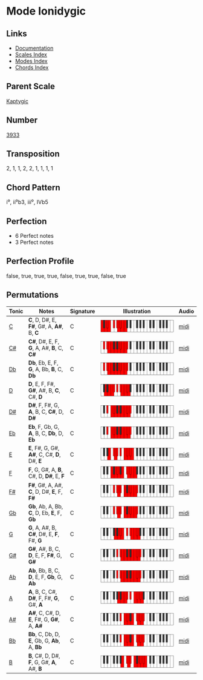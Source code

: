 # Mode Ionidygic

## Links

- [Documentation](README.md)
- [Scales Index](Scales.md)
- [Modes Index](Modes.md)
- [Chords Index](Chords.md)

## Parent Scale

[Kaptygic](ScaleKaptygic.md)

## Number

[3933](https://ianring.com/musictheory/scales/3933)

## Transposition

2, 1, 1, 2, 2, 1, 1, 1, 1

## Chord Pattern

i⁰, ii⁰b3, iii⁰, IVb5

## Perfection

- 6 Perfect notes
- 3 Perfect notes

## Perfection Profile

false, true, true, true, false, true, true, false, true

## Permutations

| Tonic | Notes | Signature | Illustration | Audio |
|-------|-------|-----------|--------------|-------|
| [C](ModeCNaturalIonidygic.md) | **C**, D, D#, E, **F#**, G#, A, **A#**, B, **C** | C | ![CNaturalIonidygic](ModeCNaturalIonidygic.png) | [midi](https://github.com/edipermadi/music/blob/main/docs/ModeCNaturalIonidygic.mid?raw=true) |
| [C#](ModeCSharpIonidygic.md) | **C#**, D#, E, F, **G**, A, A#, **B**, C, **C#** | C | ![CSharpIonidygic](ModeCSharpIonidygic.png) | [midi](https://github.com/edipermadi/music/blob/main/docs/ModeCSharpIonidygic.mid?raw=true) |
| [Db](ModeDFlatIonidygic.md) | **Db**, Eb, E, F, **G**, A, Bb, **B**, C, **Db** | C | ![DFlatIonidygic](ModeDFlatIonidygic.png) | [midi](https://github.com/edipermadi/music/blob/main/docs/ModeDFlatIonidygic.mid?raw=true) |
| [D](ModeDNaturalIonidygic.md) | **D**, E, F, F#, **G#**, A#, B, **C**, C#, **D** | C | ![DNaturalIonidygic](ModeDNaturalIonidygic.png) | [midi](https://github.com/edipermadi/music/blob/main/docs/ModeDNaturalIonidygic.mid?raw=true) |
| [D#](ModeDSharpIonidygic.md) | **D#**, F, F#, G, **A**, B, C, **C#**, D, **D#** | C | ![DSharpIonidygic](ModeDSharpIonidygic.png) | [midi](https://github.com/edipermadi/music/blob/main/docs/ModeDSharpIonidygic.mid?raw=true) |
| [Eb](ModeEFlatIonidygic.md) | **Eb**, F, Gb, G, **A**, B, C, **Db**, D, **Eb** | C | ![EFlatIonidygic](ModeEFlatIonidygic.png) | [midi](https://github.com/edipermadi/music/blob/main/docs/ModeEFlatIonidygic.mid?raw=true) |
| [E](ModeENaturalIonidygic.md) | **E**, F#, G, G#, **A#**, C, C#, **D**, D#, **E** | C | ![ENaturalIonidygic](ModeENaturalIonidygic.png) | [midi](https://github.com/edipermadi/music/blob/main/docs/ModeENaturalIonidygic.mid?raw=true) |
| [F](ModeFNaturalIonidygic.md) | **F**, G, G#, A, **B**, C#, D, **D#**, E, **F** | C | ![FNaturalIonidygic](ModeFNaturalIonidygic.png) | [midi](https://github.com/edipermadi/music/blob/main/docs/ModeFNaturalIonidygic.mid?raw=true) |
| [F#](ModeFSharpIonidygic.md) | **F#**, G#, A, A#, **C**, D, D#, **E**, F, **F#** | C | ![FSharpIonidygic](ModeFSharpIonidygic.png) | [midi](https://github.com/edipermadi/music/blob/main/docs/ModeFSharpIonidygic.mid?raw=true) |
| [Gb](ModeGFlatIonidygic.md) | **Gb**, Ab, A, Bb, **C**, D, Eb, **E**, F, **Gb** | C | ![GFlatIonidygic](ModeGFlatIonidygic.png) | [midi](https://github.com/edipermadi/music/blob/main/docs/ModeGFlatIonidygic.mid?raw=true) |
| [G](ModeGNaturalIonidygic.md) | **G**, A, A#, B, **C#**, D#, E, **F**, F#, **G** | C | ![GNaturalIonidygic](ModeGNaturalIonidygic.png) | [midi](https://github.com/edipermadi/music/blob/main/docs/ModeGNaturalIonidygic.mid?raw=true) |
| [G#](ModeGSharpIonidygic.md) | **G#**, A#, B, C, **D**, E, F, **F#**, G, **G#** | C | ![GSharpIonidygic](ModeGSharpIonidygic.png) | [midi](https://github.com/edipermadi/music/blob/main/docs/ModeGSharpIonidygic.mid?raw=true) |
| [Ab](ModeAFlatIonidygic.md) | **Ab**, Bb, B, C, **D**, E, F, **Gb**, G, **Ab** | C | ![AFlatIonidygic](ModeAFlatIonidygic.png) | [midi](https://github.com/edipermadi/music/blob/main/docs/ModeAFlatIonidygic.mid?raw=true) |
| [A](ModeANaturalIonidygic.md) | **A**, B, C, C#, **D#**, F, F#, **G**, G#, **A** | C | ![ANaturalIonidygic](ModeANaturalIonidygic.png) | [midi](https://github.com/edipermadi/music/blob/main/docs/ModeANaturalIonidygic.mid?raw=true) |
| [A#](ModeASharpIonidygic.md) | **A#**, C, C#, D, **E**, F#, G, **G#**, A, **A#** | C | ![ASharpIonidygic](ModeASharpIonidygic.png) | [midi](https://github.com/edipermadi/music/blob/main/docs/ModeASharpIonidygic.mid?raw=true) |
| [Bb](ModeBFlatIonidygic.md) | **Bb**, C, Db, D, **E**, Gb, G, **Ab**, A, **Bb** | C | ![BFlatIonidygic](ModeBFlatIonidygic.png) | [midi](https://github.com/edipermadi/music/blob/main/docs/ModeBFlatIonidygic.mid?raw=true) |
| [B](ModeBNaturalIonidygic.md) | **B**, C#, D, D#, **F**, G, G#, **A**, A#, **B** | C | ![BNaturalIonidygic](ModeBNaturalIonidygic.png) | [midi](https://github.com/edipermadi/music/blob/main/docs/ModeBNaturalIonidygic.mid?raw=true) |
